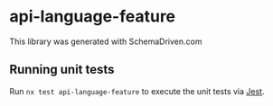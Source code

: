 
# api-language-feature

This library was generated with SchemaDriven.com

## Running unit tests

Run `nx test api-language-feature` to execute the unit tests via [Jest](https://jestjs.io).

